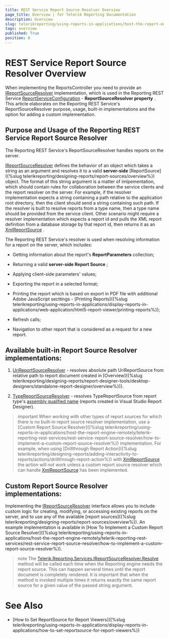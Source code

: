 ```yaml
---
title: REST Service Report Source Resolver Overview
page_title: Overview | for Telerik Reporting Documentation
description: Overview
slug: telerikreporting/using-reports-in-applications/host-the-report-engine-remotely/telerik-reporting-rest-services/rest-service-report-source-resolver/overview
tags: overview
published: True
position: 0
---
```


# REST Service Report Source Resolver Overview



When implementing the ReportsController you need to provide an  [IReportSourceResolver](/reporting/api/Telerik.Reporting.Services.IReportSourceResolver)  implementation,         which is used in the Reporting REST Service  [ReportServiceConfiguration](/reporting/api/Telerik.Reporting.Services.WebApi.ReportsControllerBase#Telerik_Reporting_Services_WebApi_ReportsControllerBase_ReportServiceConfiguration)  -         __ReportSourceResolver property__ . This article elaborates on the Reporting REST Service's ReportSourceResolver purpose, usage,         built-in implementations and the option for adding a custom implementation.       

## Purpose and Usage of the Reporting REST Service Report Source Resolver

The Reporting REST Service's ReportSourceResolver handles reports on the server.

 [IReportSourceResolver](/reporting/api/Telerik.Reporting.Services.IReportSourceResolver)  defines the behavior of an object which takes a string as an argument           and resolves it to a valid __server-side__ [ReportSource]({%slug telerikreporting/designing-reports/report-sources/overview%}) object.           The format of this string argument is a matter of imlpementation, which should contain rules for collaboration between the service clients and the report resolver on the server.           For example, if the resolver implementation expects a string containing a path relative to the application root directory, then the client should send a string containing such path.           If the resolver is built to resolve reports from a type name, then a type name should be provided from the service client.           Other scenario might require a resolver implementation which expects a report id and pulls the XML report definition from a database storage by that report id,           then returns it as an  [XmlReportSource](/reporting/api/Telerik.Reporting.XmlReportSource) .         

The Reporting REST Service's resolver is used when resolving information for a report on the server,           which includes:         

* Getting information about the report's __ReportParameters__  collection;             

* Returning a valid __server-side Report Source__ ;             

* Applying client-side parameters' values;

* Exporting the report in a selected format;

* Printing the report which is based on export in PDF file with additional Adobe JavaScript secttings -               [Printing Reports]({%slug telerikreporting/using-reports-in-applications/display-reports-in-applications/web-application/html5-report-viewer/printing-reports%});             

* Refresh calls;

* Navigation to other report that is considered as a request for a new report.

## Available built-in Report Source Resolver implementations:

1.  [UriReportSourceResolver](/reporting/api/Telerik.Reporting.Services.UriReportSourceResolver)                - resolves absolute path UriReportSource from relative path to report document created in [Overview]({%slug telerikreporting/designing-reports/report-designer-tools/desktop-designers/standalone-report-designer/overview%})).             

1.  [TypeReportSourceResolver](/reporting/api/Telerik.Reporting.Services.TypeReportSourceResolver)                - resolves TypeReportSource from report type's  [assembly qualified name](http://msdn.microsoft.com/en-us/library/30wyt9tk)  (reports created in Visual Studio Report Designer).             

>important When working with other types of report sources for which there is no built-in report source resolver implementation, use a              [Custom Report Source Resolver]({%slug telerikreporting/using-reports-in-applications/host-the-report-engine-remotely/telerik-reporting-rest-services/rest-service-report-source-resolver/how-to-implement-a-custom-report-source-resolver%}) implementation.             For example, when using [Drillthrough Report Action]({%slug telerikreporting/designing-reports/adding-interactivity-to-reports/actions/drillthrough-report-action%}) with  [XmlReportSource](/reporting/api/Telerik.Reporting.XmlReportSource)              the action will not work unless a custom report source resolver which can handle  [XmlReportSource](/reporting/api/Telerik.Reporting.XmlReportSource)               has been implemented.           


## Custom Report Source Resolver implementations:

Implementing the  [IReportSourceResolver](/reporting/api/Telerik.Reporting.Services.IReportSourceResolver)            interface allows you to include custom logic for creating, modifying, or accessing existing reports on the server,           and to use any of the available [report sources]({%slug telerikreporting/designing-reports/report-sources/overview%}).           An example implementation is available in [How To Implement a Custom Report Source Resolver]({%slug telerikreporting/using-reports-in-applications/host-the-report-engine-remotely/telerik-reporting-rest-services/rest-service-report-source-resolver/how-to-implement-a-custom-report-source-resolver%}).         

>note The              [Telerik.Reporting.Services.IReportSourceResolver.Resolve](/reporting/api/Telerik.Reporting.Services.IReportSourceResolver#Telerik_Reporting_Services_IReportSourceResolver_Resolve_System_String_Telerik_Reporting_Services_OperationOrigin_System_Collections_Generic_IDictionary{System_String_System_Object}_)              method will be called each time when the Reporting engine needs the report source. This can happen serveral times  until the report document is             completely rendered. It is important that when the method is invoked multiple times it returns exactly the same             report source for a given value of the passed string argument.           


# See Also


 * [How to Set ReportSource for Report Viewers]({%slug telerikreporting/using-reports-in-applications/display-reports-in-applications/how-to-set-reportsource-for-report-viewers%})
